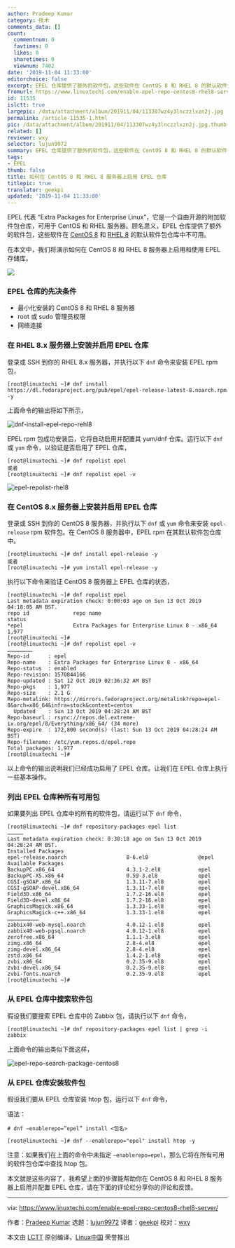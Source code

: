 ```yaml
---
author: Pradeep Kumar
category: 技术
comments_data: []
count:
  commentnum: 0
  favtimes: 0
  likes: 0
  sharetimes: 0
  viewnum: 7402
date: '2019-11-04 11:33:00'
editorchoice: false
excerpt: EPEL 仓库提供了额外的软件包，这些软件在 CentOS 8 和 RHEL 8 的默认软件包仓库中不可用。
fromurl: https://www.linuxtechi.com/enable-epel-repo-centos8-rhel8-server/
id: 11535
islctt: true
largepic: /data/attachment/album/201911/04/113307wz4y3lnczzlxzn2j.jpg
permalink: /article-11535-1.html
pic: /data/attachment/album/201911/04/113307wz4y3lnczzlxzn2j.jpg.thumb.jpg
related: []
reviewer: wxy
selector: lujun9972
summary: EPEL 仓库提供了额外的软件包，这些软件在 CentOS 8 和 RHEL 8 的默认软件包仓库中不可用。
tags:
- EPEL
thumb: false
title: 如何在 CentOS 8 和 RHEL 8 服务器上启用 EPEL 仓库
titlepic: true
translator: geekpi
updated: '2019-11-04 11:33:00'
---
```


EPEL 代表 “Extra Packages for Enterprise Linux”，它是一个自由开源的附加软件包仓库，可用于 CentOS 和 RHEL 服务器。顾名思义，EPEL 仓库提供了额外的软件包，这些软件在 [CentOS 8](https://www.linuxtechi.com/centos-8-installation-guide-screenshots/) 和 [RHEL 8](https://www.linuxtechi.com/install-configure-kvm-on-rhel-8/) 的默认软件包仓库中不可用。


在本文中，我们将演示如何在 CentOS 8 和 RHEL 8 服务器上启用和使用 EPEL 存储库。


![](/data/attachment/album/201911/04/113307wz4y3lnczzlxzn2j.jpg)


### EPEL 仓库的先决条件


* 最小化安装的 CentOS 8 和 RHEL 8 服务器
* root 或 sudo 管理员权限
* 网络连接


### 在 RHEL 8.x 服务器上安装并启用 EPEL 仓库


登录或 SSH 到你的 RHEL 8.x 服务器，并执行以下 `dnf` 命令来安装 EPEL rpm 包，



```
[root@linuxtechi ~]# dnf install https://dl.fedoraproject.org/pub/epel/epel-release-latest-8.noarch.rpm -y
```

上面命令的输出将如下所示，


![dnf-install-epel-repo-rehl8](/data/attachment/album/201911/04/113341ya77n77oldl9dj27.jpg)


EPEL rpm 包成功安装后，它将自动启用并配置其 yum/dnf 仓库。运行以下 `dnf` 或 `yum` 命令，以验证是否启用了 EPEL 仓库，



```
[root@linuxtechi ~]# dnf repolist epel
或者
[root@linuxtechi ~]# dnf repolist epel -v
```

![epel-repolist-rhel8](/data/attachment/album/201911/04/113342udtr1md1yrmcrmcc.jpg)


### 在 CentOS 8.x 服务器上安装并启用 EPEL 仓库


登录或 SSH 到你的 CentOS 8 服务器，并执行以下 `dnf` 或 `yum` 命令来安装 `epel-release` rpm 软件包。在 CentOS 8 服务器中，EPEL rpm 在其默认软件包仓库中。



```
[root@linuxtechi ~]# dnf install epel-release -y
或者
[root@linuxtechi ~]# yum install epel-release -y
```

执行以下命令来验证 CentOS 8 服务器上 EPEL 仓库的状态，



```
[root@linuxtechi ~]# dnf repolist epel
Last metadata expiration check: 0:00:03 ago on Sun 13 Oct 2019 04:18:05 AM BST.
repo id              repo name                                               status
*epel                Extra Packages for Enterprise Linux 8 - x86_64          1,977
[root@linuxtechi ~]#
[root@linuxtechi ~]# dnf repolist epel -v
……………………
Repo-id      : epel
Repo-name    : Extra Packages for Enterprise Linux 8 - x86_64
Repo-status  : enabled
Repo-revision: 1570844166
Repo-updated : Sat 12 Oct 2019 02:36:32 AM BST
Repo-pkgs    : 1,977
Repo-size    : 2.1 G
Repo-metalink: https://mirrors.fedoraproject.org/metalink?repo=epel-8&arch=x86_64&infra=stock&content=centos
  Updated    : Sun 13 Oct 2019 04:28:24 AM BST
Repo-baseurl : rsync://repos.del.extreme-ix.org/epel/8/Everything/x86_64/ (34 more)
Repo-expire  : 172,800 second(s) (last: Sun 13 Oct 2019 04:28:24 AM BST)
Repo-filename: /etc/yum.repos.d/epel.repo
Total packages: 1,977
[root@linuxtechi ~]#
```

以上命令的输出说明我们已经成功启用了 EPEL 仓库。让我们在 EPEL 仓库上执行一些基本操作。


### 列出 EPEL 仓库种所有可用包


如果要列出 EPEL 仓库中的所有的软件包，请运行以下 `dnf` 命令，



```
[root@linuxtechi ~]# dnf repository-packages epel list
……………
Last metadata expiration check: 0:38:18 ago on Sun 13 Oct 2019 04:28:24 AM BST.
Installed Packages
epel-release.noarch                   8-6.el8                @epel
Available Packages
BackupPC.x86_64                       4.3.1-2.el8            epel
BackupPC-XS.x86_64                    0.59-3.el8             epel
CGSI-gSOAP.x86_64                     1.3.11-7.el8           epel
CGSI-gSOAP-devel.x86_64               1.3.11-7.el8           epel
Field3D.x86_64                        1.7.2-16.el8           epel
Field3D-devel.x86_64                  1.7.2-16.el8           epel
GraphicsMagick.x86_64                 1.3.33-1.el8           epel
GraphicsMagick-c++.x86_64             1.3.33-1.el8           epel
…………………………
zabbix40-web-mysql.noarch             4.0.12-1.el8           epel
zabbix40-web-pgsql.noarch             4.0.12-1.el8           epel
zerofree.x86_64                       1.1.1-3.el8            epel
zimg.x86_64                           2.8-4.el8              epel
zimg-devel.x86_64                     2.8-4.el8              epel
zstd.x86_64                           1.4.2-1.el8            epel
zvbi.x86_64                           0.2.35-9.el8           epel
zvbi-devel.x86_64                     0.2.35-9.el8           epel
zvbi-fonts.noarch                     0.2.35-9.el8           epel
[root@linuxtechi ~]#
```

### 从 EPEL 仓库中搜索软件包


假设我们要搜索 EPEL 仓库中的 Zabbix 包，请执行以下 `dnf` 命令，



```
[root@linuxtechi ~]# dnf repository-packages epel list | grep -i zabbix
```

上面命令的输出类似下面这样，


![epel-repo-search-package-centos8](/data/attachment/album/201911/04/114339ouy3zbwbzh66r1ky.jpg)


### 从 EPEL 仓库安装软件包


假设我们要从 EPEL 仓库安装 htop 包，运行以下 `dnf` 命令，


语法：



```
# dnf –enablerepo=”epel” install <包名>
```


```
[root@linuxtechi ~]# dnf --enablerepo="epel" install htop -y
```

注意：如果我们在上面的命令中未指定 `–enablerepo=epel`，那么它将在所有可用的软件包仓库中查找 htop 包。


本文就是这些内容了，我希望上面的步骤能帮助你在 CentOS 8 和 RHEL 8 服务器上启用并配置 EPEL 仓库，请在下面的评论栏分享你的评论和反馈。




---


via: <https://www.linuxtechi.com/enable-epel-repo-centos8-rhel8-server/>


作者：[Pradeep Kumar](https://www.linuxtechi.com/author/pradeep/) 选题：[lujun9972](https://github.com/lujun9972) 译者：[geekpi](https://github.com/geekpi) 校对：[wxy](https://github.com/wxy)


本文由 [LCTT](https://github.com/LCTT/TranslateProject) 原创编译，[Linux中国](https://linux.cn/) 荣誉推出
